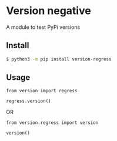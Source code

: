 # Version negative

A module to test PyPi versions

## Install
```bash
$ python3 -m pip install version-regress
```

## Usage 
```python3
from version import regress

regress.version()
```

OR

```python3
from version.regress import version

version()
```
